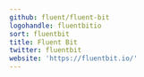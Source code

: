 ```yaml
---
github: fluent/fluent-bit
logohandle: fluentbitio
sort: fluentbit
title: Fluent Bit
twitter: fluentbit
website: 'https://fluentbit.io/'
---
```

